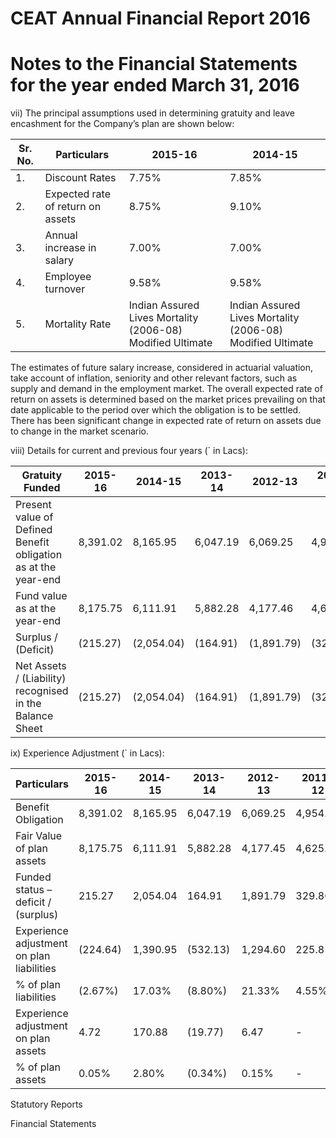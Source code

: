 # CEAT Annual Financial Report 2016

# Notes to the Financial Statements for the year ended March 31, 2016

vii) The principal assumptions used in determining gratuity and leave encashment for the Company’s plan are shown below:

|Sr. No.|Particulars|2015-16|2014-15|
|---|---|---|---|
|1.|Discount Rates|7.75%|7.85%|
|2.|Expected rate of return on assets|8.75%|9.10%|
|3.|Annual increase in salary|7.00%|7.00%|
|4.|Employee turnover|9.58%|9.58%|
|5.|Mortality Rate|Indian Assured Lives Mortality (2006-08) Modified Ultimate|Indian Assured Lives Mortality (2006-08) Modified Ultimate|

The estimates of future salary increase, considered in actuarial valuation, take account of inflation, seniority and other relevant factors, such as supply and demand in the employment market. The overall expected rate of return on assets is determined based on the market prices prevailing on that date applicable to the period over which the obligation is to be settled. There has been significant change in expected rate of return on assets due to change in the market scenario.

viii) Details for current and previous four years (` in Lacs):

|Gratuity Funded|2015-16|2014-15|2013-14|2012-13|2011-12|
|---|---|---|---|---|---|
|Present value of Defined Benefit obligation as at the year-end|8,391.02|8,165.95|6,047.19|6,069.25|4,954.95|
|Fund value as at the year-end|8,175.75|6,111.91|5,882.28|4,177.46|4,625.09|
|Surplus / (Deficit)|(215.27)|(2,054.04)|(164.91)|(1,891.79)|(329.86)|
|Net Assets / (Liability) recognised in the Balance Sheet|(215.27)|(2,054.04)|(164.91)|(1,891.79)|(329.86)|

ix) Experience Adjustment (` in Lacs):

|Particulars|2015-16|2014-15|2013-14|2012-13|2011-12|
|---|---|---|---|---|---|
|Benefit Obligation|8,391.02|8,165.95|6,047.19|6,069.25|4,954.95|
|Fair Value of plan assets|8,175.75|6,111.91|5,882.28|4,177.45|4,625.09|
|Funded status – deficit / (surplus)|215.27|2,054.04|164.91|1,891.79|329.86|
|Experience adjustment on plan liabilities|(224.64)|1,390.95|(532.13)|1,294.60|225.85|
|% of plan liabilities|(2.67%)|17.03%|(8.80%)|21.33%|4.55%|
|Experience adjustment on plan assets|4.72|170.88|(19.77)|6.47|-|
|% of plan assets|0.05%|2.80%|(0.34%)|0.15%|-|

Statutory Reports

Financial Statements